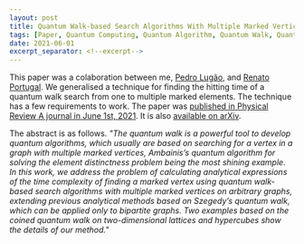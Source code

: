 ```yaml
---
layout: post
title: Quantum Walk-based Search Algorithms With Multiple Marked Vertices
tags: [Paper, Quantum Computing, Quantum Algorithm, Quantum Walk, Quantum Search, Graphs, Journal, Physical Review A]
date: 2021-06-01
excerpt_separator: <!--excerpt-->
---
```

<!--TODO: ADD RESEARCH TAG-->

This paper was a colaboration between me,
<a href="https://scholar.google.com/citations?user=uQkC4-EAAAAJ" target="_blank">
Pedro Lugão</a>, and
<a href="https://www.lncc.br/~portugal/" target="_blank">
Renato Portugal</a>.
We generalised a technique for finding the hitting time of a quantum walk search
from one to multiple marked elements.
The technique has a few requirements to work.
The paper was
<a href="https://journals.aps.org/pra/abstract/10.1103/PhysRevA.103.062202" target="_blank">
published in Physical Review A journal in June 1st, 2021</a>.
It is also
<a href="https://arxiv.org/pdf/2103.12878.pdf" target="_blank">
available on arXiv</a>.

<!--excerpt-->

The abstract is as follows.
*"The quantum walk is a powerful tool to develop quantum algorithms, which usually are based on searching
for a vertex in a graph with multiple marked vertices, Ambainis’s quantum algorithm for solving the element
distinctness problem being the most shining example. In this work, we address the problem of calculating
analytical expressions of the time complexity of finding a marked vertex using quantum walk-based search
algorithms with multiple marked vertices on arbitrary graphs, extending previous analytical methods based on
Szegedy’s quantum walk, which can be applied only to bipartite graphs. Two examples based on the coined
quantum walk on two-dimensional lattices and hypercubes show the details of our method."*
